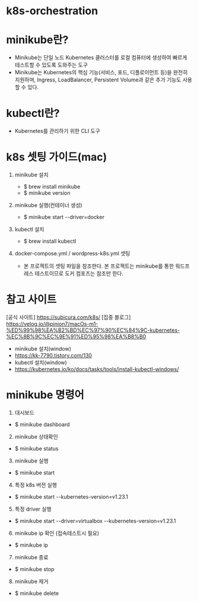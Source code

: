 # k8s-orchestration

# minikube란?

- Minikube는 단일 노드 Kubernetes 클러스터를 로컬 컴퓨터에 생성하여 빠르게 테스트할 수 있도록 도와주는 도구
- Minikube는 Kubernetes의 핵심 기능(서비스, 포드, 디플로이먼트 등)을 완전히 지원하며, Ingress, LoadBalancer, Persistent Volume과 같은 추가 기능도 사용할 수 있다.

# kubectl란?

- Kubernetes를 관리하기 위한 CLI 도구

# k8s 셋팅 가이드(mac)

1. minikube 설치

   - $ brew install minikube
   - $ minikube version

2. minikube 실행(컨테이너 생성)

   - $ minikube start --driver=docker

3. kubectl 설치

   - $ brew install kubectl

4. docker-compose.yml / wordpress-k8s.yml 셋팅

   - 본 프로젝트의 셋팅 파일을 참조한다. 본 프로젝트는 minikube를 통한 워드프레스 테스트이므로 도커 컴포즈는 참조만 한다.

# 참고 사이트

[공식 사이트] https://subicura.com/k8s/
[집중 블로그] https://velog.io/@pinion7/macOs-m1-%ED%99%98%EA%B2%BD%EC%97%90%EC%84%9C-kubernetes-%EC%8B%9C%EC%9E%91%ED%95%98%EA%B8%B0

- minikube 설치(window)
- https://kk-7790.tistory.com/130
- kubectl 설치(window)
- https://kubernetes.io/ko/docs/tasks/tools/install-kubectl-windows/

# minikube 명령어

1. 대시보드

- $ minikube dashboard

2. minikube 상태확인

- $ minikube status

3. minikube 실행

- $ minikube start

4. 특정 k8s 버전 실행

- $ minikube start --kubernetes-version=v1.23.1

5. 특정 driver 실행

- $ minikube start --driver=virtualbox --kubernetes-version=v1.23.1

6. minikube ip 확인 (접속테스트시 필요)

- $ minikube ip

7. minikube 종료

- $ minikube stop

8. minikube 제거

- $ minikube delete
